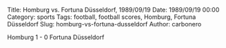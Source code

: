 Title: Homburg vs. Fortuna Düsseldorf, 1989/09/19
Date: 1989/09/19 00:00
Category: sports
Tags: football, football scores, Homburg, Fortuna Düsseldorf
Slug: homburg-vs-fortuna-dusseldorf
Author: carbonero


Homburg 1 - 0 Fortuna Düsseldorf
